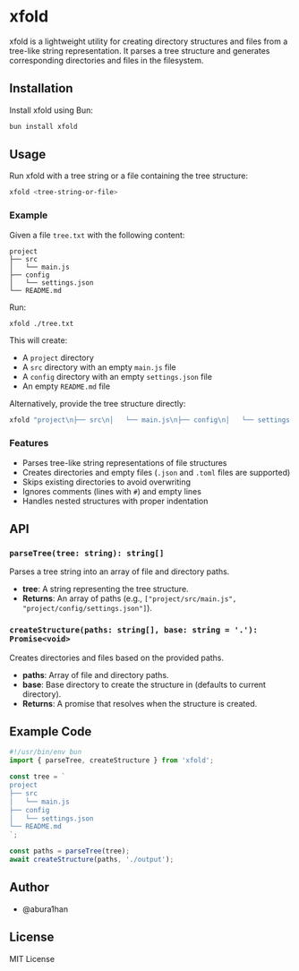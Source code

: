 # xfold

xfold is a lightweight utility for creating directory structures and files from a tree-like string representation. It parses a tree structure and generates corresponding directories and files in the filesystem.

## Installation

Install xfold using Bun:

```bash
bun install xfold
```

## Usage

Run xfold with a tree string or a file containing the tree structure:

```bash
xfold <tree-string-or-file>
```

### Example

Given a file `tree.txt` with the following content:

```
project
├── src
│   └── main.js
├── config
│   └── settings.json
└── README.md
```

Run:

```bash
xfold ./tree.txt
```

This will create:

- A `project` directory
- A `src` directory with an empty `main.js` file
- A `config` directory with an empty `settings.json` file
- An empty `README.md` file

Alternatively, provide the tree structure directly:

```bash
xfold "project\n├── src\n│   └── main.js\n├── config\n│   └── settings.json\n└── README.md"
```

### Features

- Parses tree-like string representations of file structures
- Creates directories and empty files (`.json` and `.toml` files are supported)
- Skips existing directories to avoid overwriting
- Ignores comments (lines with `#`) and empty lines
- Handles nested structures with proper indentation

## API

### `parseTree(tree: string): string[]`

Parses a tree string into an array of file and directory paths.

- **tree**: A string representing the tree structure.
- **Returns**: An array of paths (e.g., `["project/src/main.js", "project/config/settings.json"]`).

### `createStructure(paths: string[], base: string = '.'): Promise<void>`

Creates directories and files based on the provided paths.

- **paths**: Array of file and directory paths.
- **base**: Base directory to create the structure in (defaults to current directory).
- **Returns**: A promise that resolves when the structure is created.

## Example Code

```javascript
#!/usr/bin/env bun
import { parseTree, createStructure } from 'xfold';

const tree = `
project
├── src
│   └── main.js
├── config
│   └── settings.json
└── README.md
`;

const paths = parseTree(tree);
await createStructure(paths, './output');
```

## Author

- @abura1han

## License

MIT License
